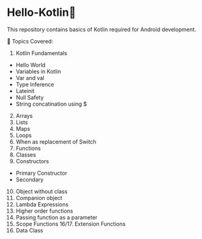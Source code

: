# Hello-Kotlin👋
This repository contains basics of Kotlin required for Android development.

📌 Topics Covered:

1. Kotlin Fundamentals
  * Hello World
  * Variables in Kotlin
  * Var and val
  * Type Inference
  * Lateinit
  * Null Safety
  * String concatination using $
 
2. Arrays 
3. Lists
4. Maps
5. Loops
6. When as replacement of Switch
7. Functions
8. Classes
9. Constructors
  * Primary Constructor
  * Secondary
  
10. Object without class
11. Companion object
12. Lambda Expressions
13. Higher order functions
14. Passing function as a parameter
15. Scope Functions
16/17. Extension Functions
18. Data Class
